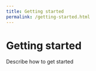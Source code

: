 ```yaml
---
title: Getting started
permalink: /getting-started.html
---
```

# Getting started

Describe how to get started